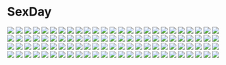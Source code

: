 # SexDay
![](https://konachan.com/jpeg/7cb6f40bfab094828ece9acaec0d8fab/Konachan.com%20-%2081174%20enomoto_yoshika%20hiiragi_tsukino%20hisagihara_ui%20pointed_ears%20school_uniform%20suzukaze_no_melt%20suzu_%28suzukaze_no_melt%29%20tenmaso%20tsubaki_nazuna%20whirlpool.jpg)
![](https://konachan.com/jpeg/995ef4dec9a508e3d066396dd0d8474b/Konachan.com%20-%20274139%202girls%20ass%20blush%20breasts%20fingering%20grass%20long_hair%20nipples%20no_bra%20nopan%20pink_hair%20pussy%20tail%20thighhighs%20tie%20uncensored%20wanaca%20water%20wet%20yuri.jpg)
![](https://konachan.com/image/cb3d22180d8717f8a8ea9d6ae4a2cb70/Konachan.com%20-%2098822%20armor%20artoria_pendragon_%28all%29%20dress%20fate_%28series%29%20fate_stay_night%20saber%20sword%20ushas%20weapon.jpg)
![](https://konachan.com/image/e0219bb949743999c2043d0eeae682b7/Konachan.com%20-%20171473%202girls%20animal_ears%20barefoot%20breasts%20choker%20dildo%20doggirl%20headdress%20hu_sea%20maid%20nipples%20purple_eyes%20pussy%20spread_legs%20tail%20uncensored%20white%20yuri.jpg)
![](https://konachan.com/image/00f523e95bac20685b80e2c16c464223/Konachan.com%20-%2016565%20bleach%20inoue_orihime%20ishida_uryuu%20kon%20kuchiki_rukia%20kurosaki_ichigo%20male%20yasutora_sado.jpg)
![](https://konachan.com/jpeg/d132d74eae2d2fa4b3bad6acb2409a4d/Konachan.com%20-%20252922%20annin_doufu%20black_hair%20braids%20brown_eyes%20headphones%20idolmaster%20idolmaster_cinderella_girls%20long_hair%20miyoshi_sana%20twintails.jpg)
![](https://konachan.com/jpeg/28f2deb35ad23cceffcea8f74f11aad0/Konachan.com%20-%20260140%20blonde_hair%20cape%20ereshkigal_%28fate_grand_order%29%20fate_grand_order%20fate_%28series%29%20hizuki_miya%20long_hair%20red_eyes.jpg)
![](https://konachan.com/image/50fde954b88f8893a177c898513500bc/Konachan.com%20-%20209025%202girls%20beach%20bikini%20blue_eyes%20blush%20breasts%20brown_hair%20clouds%20navel%20original%20swim_ring%20swimsuit%20twintails%20water%20wet%20white_hair%20yue_chi.jpg)
![](https://konachan.com/image/051c5edf9b19977737c8cfb6f89e1e14/Konachan.com%20-%2040997%20aria%20building%20dress%20flowers%20green_eyes%20hat%20long_hair%20mizunashi_akari%20petals%20pink_hair%20rose%20scenic%20sky%20twintails%20water.jpg)
![](https://konachan.com/jpeg/75b0c0792c7e14079b23add953a86982/Konachan.com%20-%20174748%20aoyagi_nasuya%20black_hair%20bloomers%20brown_hair%20digital_cute%20game_cg%20gym_uniform%20kouguchi_moto%20navel%20otome_switch%20short_hair%20wink.jpg)
![](https://konachan.com/image/73b97c8b5cb03e18d64cad4129c5c4ee/Konachan.com%20-%2043818%202girls%20blue_hair%20blush%20dress%20hat%20hinanawi_tenshi%20hiyori-o%20long_hair%20nagae_iku%20petals%20purple_hair%20red_eyes%20ribbons%20short_hair%20touhou.jpg)
![](https://konachan.com/image/d43e2f44d96ac4ebe07c539c27eca6c7/Konachan.com%20-%20261937%20bow%20brown_eyes%20brown_hair%20horns%20kurofude_anastasia%20navel%20no_bra%20open_shirt%20original%20pointed_ears%20school_uniform%20short_hair%20skirt%20thighhighs.jpg)
![](https://konachan.com/image/0fdf559da5d0ee52ae7fad0ec6891ea5/Konachan.com%20-%20107365%20blonde_hair%20blush%20green_eyes%20panties%20underwear%20valkyria%20wet.jpg)
![](https://konachan.com/image/c60aa456e4d6c64a4c7ac0819629eea6/Konachan.com%20-%20125869%20mayoi_neko_overrun%21%20umenomori_chise.jpg)
![](https://konachan.com/image/57cd1ca93dd45de0268d02737371ccd3/Konachan.com%20-%2062864%20forest%20hatsune_miku%20japanese_clothes%20kaito%20kimono%20male%20meiko%20miko%20sleeping%20tree%20twintails%20vocaloid.jpg)
![](https://konachan.com/image/df57031bcd459c204b4fd61b1d730c46/Konachan.com%20-%2026843%20allelujah_haptism%20lockon_stratos%20male%20mobile_suit_gundam%20mobile_suit_gundam_00%20setsuna_f_seiei%20tieria_erde.jpg)
![](https://konachan.com/image/c56f4a34a5151948aa9452dcd87b8a3a/Konachan.com%20-%20303530%20aliasing%20anthropomorphism%20blonde_hair%20blue_eyes%20blush%20bondage%20breasts%20cleavage%20kantai_collection%20long_hair%20richelieu_%28kancolle%29%20shingyo%20shirt%20skirt.jpg)
![](https://konachan.com/image/4cb9a2a5c9351e7fc20c99f053900399/Konachan.com%20-%20270797%20amatsu_kanata%20girlfriend_%28kari%29%20masa_%28mirage77%29%20signed%20wedding_attire.jpg)
![](https://konachan.com/jpeg/bb50b3aab4e28879ca8fd509f1199749/Konachan.com%20-%20147120%203d%20blush%20breasts%20game_cg%20happy_end_trigger%20illusion_%28copyright%29%20nipples%20nude.jpg)
![](https://konachan.com/image/b932c4a10e598389794be6e158b96cb5/Konachan.com%20-%20285249%202girls%20barefoot%20bikini%20blush%20brown_eyes%20brown_hair%20clouds%20flowers%20food%20idolmaster%20loli%20long_hair%20navel%20sky%20swim_ring%20swimsuit%20tree%20twintails%20water.jpg)
![](https://konachan.com/image/33175eabff0125e014e0dedb4d070d74/Konachan.com%20-%20280317%20aqua_eyes%20blonde_hair%20braids%20close%20gloves%20gradient%20necklace%20short_hair%20techgirl%20violet_evergarden%20violet_evergarden_%28character%29%20wlop.jpg)
![](https://konachan.com/jpeg/e1fad07211bf35b19bd7e09f81d99f71/Konachan.com%20-%20303791%20aqua_eyes%20blonde_hair%20blush%20bra%20breasts%20cameltoe%20flowers%20garter_belt%20gloves%20long_hair%20melonbooks%20nipples%20panties%20petals%20stockings%20thighhighs%20underwear.jpg)
![](https://konachan.com/image/f81606a93dc7f9f8296fdbcde7d512cc/Konachan.com%20-%20115837%20akiyama_mio%20black_rock_shooter%20crossover%20hatsune_miku%20hirasawa_yui%20k-on%21%20kuroi_mato%20nagato_yuki%20suzumiya_haruhi%20vocaloid%20zhuxiao517%20zoom_layer.jpg)
![](https://konachan.com/image/8d4689e1f60436494674da1b1890fad0/Konachan.com%20-%20172555%20anthropomorphism%20blush%20food%20i-58_%28kancolle%29%20pink_eyes%20pink_hair%20school_swimsuit%20school_uniform%20short_hair%20socks%20swimsuit%20wa_%28genryusui%29.jpg)
![](https://konachan.com/image/82b5cfad16778dfdd93b71c493ecf5f4/Konachan.com%20-%2095302%20inui_sana%20izumi_tsubasu%20mashiroiro_symphony%20red_hair%20scan.jpg)
![](https://konachan.com/image/d6c5b783a2fb05ca33a855deb7de9ae0/Konachan.com%20-%2049501%20ayakashi%20ayakashi_h%20blue_hair%20blush%20breasts%20garter_belt%20nipples%20open_shirt%20orange_eyes%20shiragami_kikuri%20thighhighs.jpg)
![](https://konachan.com/image/01f651aa03bd7442b356f8e1804b51c5/Konachan.com%20-%20200058%20brown_eyes%20glasses%20nagato_yuki%20otokuyou%20purple_hair%20school_uniform%20short_hair%20skirt%20suzumiya_haruhi_no_yuutsu%20white.jpg)
![](https://konachan.com/image/e48243c1c420c891c06f2f39176d1e6d/Konachan.com%20-%2037875%20hat%20hikari%20kono_minikuku_mo_utsukushii_sekai.jpg)
![](https://konachan.com/image/245cf5d965f780a8592685bfd19c75ca/Konachan.com%20-%20124457%20blonde_hair%20dress%20kazuma_muramasa%20kise_yayoi%20precure%20smile_precure%21%20wink.jpg)
![](https://konachan.com/image/315e153f66db6155ed1ae51a9c7242e3/Konachan.com%20-%20307304%202girls%20aliasing%20anus%20ass%20barefoot%20blue_eyes%20blush%20braids%20breasts%20censored%20navel%20nipples%20pink_hair%20ponytail%20pussy%20shu-ten%20signum%20tribadism%20wet%20yuri.jpg)
![](https://konachan.com/image/1da48ff881c6290d96d4a87b11b16973/Konachan.com%20-%20160117%20giratina%20pokemon%20tagme.jpg)
![](https://konachan.com/image/f1a9a4f8d30cf7e0a6fc3a108e5d8c8e/Konachan.com%20-%20240253%20ass%20brown_eyes%20brown_hair%20camera%20censored%20cunnilingus%20higashitaishi%20ichigo_100%20long_hair%20male%20panties%20panty_pull%20pussy%20skirt%20skirt_lift%20underwear.jpg)
![](https://konachan.com/image/123d2c2ada8d048800d07173605ab410/Konachan.com%20-%20127478%20akaza%20candy%20chocolate%20dress%20food%20hat%20ice_cream%20long_hair%20ore_wa_shoujo_mangaka%20pink_hair%20purple_eyes%20tagme%20valentine.jpg)
![](https://konachan.com/jpeg/4c94ec8b178e52e007000cd04d2ea244/Konachan.com%20-%20189367%20blonde_hair%20blush%20hisashi_%28nekoman%29%20masou_gakuen_hxh%20nude%20red_hair%20scarlett_fairchild%20wet%20yurishia_farandole.jpg)
![](https://konachan.com/image/096ae5f86483506ba9521e7198216fb8/Konachan.com%20-%2053206%20kagamine_rin%20vocaloid.jpg)
![](https://konachan.com/image/1706490ec805b6cc9307561ae8355098/Konachan.com%20-%20165875%20akita_neru%20blush%20gumi%20hatsune_miku%20kagamine_rin%20panties%20school_uniform%20skirt%20skirt_lift%20tadahama%20underwear%20upskirt%20vocaloid%20yowane_haku.jpg)
![](https://konachan.com/image/053b6ee11a384c3fc110c7a3b1d06a35/Konachan.com%20-%2076718%20bodysuit%20neon_genesis_evangelion%20skintight%20soryu_asuka_langley.jpg)
![](https://konachan.com/image/794e547079e09104778855e1f7462111/Konachan.com%20-%20102991%20komeiji_satori%20porurin%20shameimaru_aya%20touhou.jpg)
![](https://konachan.com/jpeg/39ca303895f8484c3258b922f0e71ef6/Konachan.com%20-%20294272%20blush%20brown_eyes%20brown_hair%20candy%20couch%20cropped%20halloween%20idolmaster%20idolmaster_shiny_colors%20joey_koguma%20long_hair%20sonoda_chiyoko%20torn_clothes.jpg)
![](https://konachan.com/jpeg/6c24f713838492f931b6d90463ab42be/Konachan.com%20-%20167067%20aqua_hair%20blue_eyes%20hatsune_miku%20long_hair%20microphone%20nanase_eka%20skirt%20tie%20twintails%20vocaloid%20zoom_layer.jpg)
![](https://konachan.com/image/29c2ae9edf18d001b0162efeb8fddf23/Konachan.com%20-%20101240%20aqua_eyes%20aqua_hair%20glasses%20hatsune_miku%20headphones%20kirin404%20long_hair%20skirt%20vocaloid.jpg)
![](https://konachan.com/image/4d5e7f72121b6a0809d7820a3e5b46d0/Konachan.com%20-%2049346%20all_male%20gun%20kiryu_zero%20male%20vampire_knight%20weapon.jpg)
![](https://konachan.com/image/5ff1ce601b011d92069ffc7278a6c91d/Konachan.com%20-%20158613%20animal_ears%20aragaki_ayase%20black_hair%20bunny_ears%20bunnygirl%20gym_uniform%20maid%20nurse%20pantyhose%20thighhighs%20twintails%20uniform%20yasuda.jpg)
![](https://konachan.com/jpeg/037476fbfbcefc87095a1f638f4b4fff/Konachan.com%20-%2039733%20blush%20brown_eyes%20brown_hair%20goto_p%20logo%20long_hair%20narcissu%20sakura_setsumi%20school_uniform%20skirt%20white.jpg)
![](https://konachan.com/jpeg/dac568c1bd0024448739bf47cc314f94/Konachan.com%20-%2092412%20all_male%20blonde_hair%20fire%20fortissimo__akkord%3Absusvier%20game_cg%20male%20ooba_kagerou%20ruins%20torn_clothes%20yoshino_reiji.jpg)
![](https://konachan.com/image/49bca4c6c3231c0134d182f6af01e03f/Konachan.com%20-%2049538%20hecate%20shakugan_no_shana.jpg)
![](https://konachan.com/image/5e4f672c5f7f5d62b6fe320d032e753d/Konachan.com%20-%2052555%20akiyama_mio%20breast_grab%20hirasawa_yui%20k-on%21%20school_swimsuit%20see_through%20swimsuit%20yuri.jpg)
![](https://konachan.com/jpeg/7d2805cd8c89a388b78e452153e5f822/Konachan.com%20-%20204943%20bubbles%20hatsune_miku%20long_hair%20shouen_kigashi%20twintails%20vocaloid.jpg)
![](https://konachan.com/image/5d4419d72fac491e401d65a8daa9d2ac/Konachan.com%20-%2079123%202girls%20alice_margatroid%20blonde_hair%20blue_eyes%20guitar%20headphones%20instrument%20kirisame_marisa%20long_hair%20short_hair%20touhou%20witch%20yellow_eyes.jpg)
![](https://konachan.com/image/b920d9879339c119cc6c5faf603d1711/Konachan.com%20-%20131229%20cake%20food%20gumi%20k2pudding%20stars%20vocaloid.jpg)
![](https://konachan.com/jpeg/7e960586787310eef6b247768aa073a7/Konachan.com%20-%20263419%20aqua_eyes%20aqua_hair%20ass%20ayamy%20breasts%20couch%20headphones%20ipod%20rem_%28re%3Azero%29%20re%3Azero_kara_hajimeru_isekai_seikatsu%20sideboob%20third-party_edit.jpg)
![](https://konachan.com/jpeg/c1d557b320b6831ed4745ea932374388/Konachan.com%20-%2037119%20blue_hair%20breasts%20cleavage%20cum%20erect_nipples%20long_hair%20no_bra%20open_shirt%20panties%20red_eyes%20shino_%28comic_penguin_club%29%20thighhighs%20underwear.jpg)
![](https://konachan.com/image/300e444a26887abe0c5d4e1abe15e6f6/Konachan.com%20-%2054245%20book%20hat%20long_hair%20patchouli_knowledge%20purple_eyes%20purple_hair%20ribbons%20touhou.jpg)
![](https://konachan.com/image/7e88d56372dec9145fac2017a62d3dc2/Konachan.com%20-%20221020%20fateline_alpha%20grass%20leaves%20original%20scenic%20stairs.jpg)
![](https://konachan.com/jpeg/90cc6cbaa37ba7dad2689014a349f50b/Konachan.com%20-%2054493%20kagamine_rin%20vocaloid.jpg)
![](https://konachan.com/jpeg/d5af4584d7606dafd6e6347f75ba2a0c/Konachan.com%20-%20260528%20boots%20dise%20green_hair%20hat%20komeiji_koishi%20short_hair%20skirt%20touhou.jpg)
![](https://konachan.com/jpeg/adbb1b7a6b9b17ecb8eac20f2cc91410/Konachan.com%20-%20302918%20butterfly%20close%20cropped%20elbow_gloves%20flowers%20gloves%20headband%20long_hair%20rem_%28re%3Azero%29%20stockings%20water%20weapon%20yulmung_ym.jpg)
![](https://konachan.com/image/68bc4f4c05f973157012044f2610ec17/Konachan.com%20-%20109345%20breasts%20brown_eyes%20brown_hair%20kobayashi_yuji%20nipples%20nude%20short_hair%20water%20wet.jpg)
![](https://konachan.com/jpeg/874e58af0902acec7cc5f99b9ad04de0/Konachan.com%20-%20207226%20hatsune_miku%20saihate%20vocaloid.jpg)
![](https://konachan.com/image/57a4ee123ea038da1d52aca8a5ecfad4/Konachan.com%20-%20143411%20animal%20armor%20black_hair%20blonde_hair%20blood%20dragon%20horns%20male%20original%20pixiv_fantasia%20red_eyes%20short_hair%20staff%20sword%20tail%20weapon.jpg)
![](https://konachan.com/image/39fe7160f20946c1c52105a20745eb77/Konachan.com%20-%2068112%20alphard%20canaan%20canaan_%28character%29%20white.jpg)
![](https://konachan.com/image/68aa5f645ed852133c3db4c1a9a3391d/Konachan.com%20-%20143376%20aliasing%20hidamari_sketch%20hiro%20miyako%20nazuna%20nori%20pantyhose%20sae%20sakebuotoko%20school_uniform%20yuno.jpg)
![](https://konachan.com/jpeg/621c5c0e2962e571be6e395db0ce9ff9/Konachan.com%20-%20100754%20hatsune_miku%20kagamine_rin%20megurine_luka%20vocaloid.jpg)
![](https://konachan.com/jpeg/86b892b6c04e3f68d4df7ed6ba3cc2f7/Konachan.com%20-%20293900%20animal_ears%20anthropomorphism%20bicolored_eyes%20blonde_hair%20cropped%20girls_frontline%20gun%20honyang%20long_hair%20navel%20pussy%20uncensored%20weapon.jpg)
![](https://konachan.com/jpeg/3672e18a941a5868b5d9e2eafc3f9059/Konachan.com%20-%20254775%20cherry_blossoms%20close%20fate_grand_order%20fate_%28series%29%20flowers%20junpaku_karen%20mash_kyrielight%20petals%20purple_eyes%20purple_hair%20short_hair.jpg)
![](https://konachan.com/jpeg/41d816f5c07032b3b9cdae6e6818c919/Konachan.com%20-%20188822%20blonde_hair%20ke-ta%20loli%20mizuhashi_parsee%20nipples%20no_bra%20pointed_ears%20short_hair%20touhou.jpg)
![](https://konachan.com/jpeg/547dc76a495f29309a1c2510bdb2e568/Konachan.com%20-%20191068%20aqua_eyes%20aqua_hair%20blue_eyes%20blue_hair%20chikaya%20dress%20hatsune_miku%20kaito%20long_hair%20male%20megurine_luka%20petals%20pink_hair%20short_hair%20twintails%20vocaloid.jpg)
![](https://konachan.com/image/6f2840fbb76fe075bd0edcc144507216/Konachan.com%20-%20177149%20mechagirl%20pandaraion_%28kanikani2950%29%20tagme.jpg)
![](https://konachan.com/image/94c53bcbbbc66b9d82ee223251e6a2c2/Konachan.com%20-%20102044%20black_hair%20japanese_clothes%20katana%20momohime%20moon%20oboro_muramasa%20only_haruka%20red_eyes%20sword%20thighhighs%20weapon.jpg)
![](https://konachan.com/image/32fb435d64a0f806628c53a071275cbb/Konachan.com%20-%20150687%20all_male%20aqua_eyes%20blonde_hair%20kagamine_len%20male%20vocaloid.jpg)
![](https://konachan.com/image/6b25b9325737b4c13e511e17f399170a/Konachan.com%20-%20289652%20blonde_hair%20car%20chihuri405%20dark%20dress%20flowers%20halo%20long_hair%20original.jpg)
![](https://konachan.com/image/7e0f1bd7b2019002c45c4d4b93942a5e/Konachan.com%20-%204985%20nanao_naru%20swimsuit.jpg)
![](https://konachan.com/image/91edfc00032eafea7594d1a35a8f8d54/Konachan.com%20-%20158820%20bra%20breast_hold%20breasts%20brown_eyes%20brown_hair%20cleavage%20panties%20saburou_%28hgmg%29%20stockings%20thighhighs%20third-party_edit%20underwear%20white.jpg)
![](https://konachan.com/image/8385bf9b06b70964371091a4fbd76e0d/Konachan.com%20-%20259273%202girls%20animal%20bikini%20blush%20breasts%20brown_hair%20cat%20cleavage%20clouds%20dark_skin%20drink%20food%20hat%20navel%20original%20pink_eyes%20sky%20swimsuit%20twintails%20utu.jpg)
![](https://konachan.com/image/57ddbffd7aacf1d3e769f1678ee40895/Konachan.com%20-%2050391%20blue_eyes%20long_hair%20mashiroiro_symphony%20pannya%20ryohka%20sena_airi%20thighhighs.jpg)
![](https://konachan.com/jpeg/9f68016f0ac0d5c4a6a99bfd99c09180/Konachan.com%20-%20126791%20ass%20blonde_hair%20blush%20breasts%20game_cg%20nipples%20panties%20pero%20prismatic_princess_union_stars%20striped_panties%20tentacles%20underwear.jpg)
![](https://konachan.com/image/0c9069de4c178ce9a06cbd3c22d9c0ba/Konachan.com%20-%2035750%20azuma_mayumi%20erementar_gerad%20erementar_gerad_ao_no_senki.jpg)
![](https://konachan.com/jpeg/2ffd357343729c0d19f39c788fb2623a/Konachan.com%20-%20195130%20cherry_blossoms%20flowers%20game_cg%20kimishima_ao%20komine_manami%20petals%20pink_hair%20sakura_mau_otome_no_rondo%20school_uniform.jpg)
![](https://konachan.com/jpeg/fbc78143a8f01438faf79498c92be85c/Konachan.com%20-%2038458%20blue_eyes%20bra%20brown_hair%20cuffs_%28studio%29%20glasses%20hazuki_mao%20onii-chan_daaisuki%21%20open_shirt%20school_uniform%20short_hair%20underwear.jpg)
![](https://konachan.com/jpeg/d3fe4cfa61b88b2a1ec6582074721db2/Konachan.com%20-%20135066%202girls%20celaeno_a_pnakotus%20game_cg%20kouyoku_no_soleil_-vii%E2%80%99s_world-%20purple_eyes%20red_eyes%20skyfish%20tsurugi_hagane%20yukie.jpg)
![](https://konachan.com/image/2c5dce143a4212173b1ebad73002c0f0/Konachan.com%20-%20168986%20animal%20ao_oni%20blood%20braids%20cat%20dress%20flowers%20glasses%20gray_eyes%20gray_hair%20ib%20ib_%28ib%29%20kneehighs%20knife%20long_hair%20madotsuki%20rose%20scarf%20skirt%20weapon.jpg)
![](https://konachan.com/image/0b8a8ca5b73ebeb266966c749c233d08/Konachan.com%20-%20100284%20blush%20bow%20brown_eyes%20brown_hair%20chibi%20hulotte%20ikegami_akane%20long_hair%20makiya_kasumi%20skirt%20thighhighs%20with_ribbon.jpg)
![](https://konachan.com/image/25e33fee6254398df78097720ca04fbb/Konachan.com%20-%2046055%20animal%20animal_ears%20clouds%20dress%20grass%20gray_eyes%20gray_hair%20horo%20horse%20landscape%20long_hair%20orange_hair%20red_eyes%20scenic%20short_hair%20sky%20tail%20wolfgirl.jpg)
![](https://konachan.com/jpeg/da3634f7d48063c684ebf9434e6d9f6d/Konachan.com%20-%20190124%20eru_%289878622%29%20hatsune_miku%20vocaloid.jpg)
![](https://konachan.com/image/f5aa55b65ed6c21d3bab456c34a2a26e/Konachan.com%20-%20179685%20anthropomorphism%20breasts%20cleavage%20eyepatch%20gloves%20kantai_collection%20koyama_sousuke%20purple_hair%20short_hair%20sword%20weapon%20white%20yellow_eyes.jpg)
![](https://konachan.com/jpeg/f1351e71988b748f1c06ed5f8fb364cc/Konachan.com%20-%20144688%20barefoot%20blush%20breasts%20brown_eyes%20brown_hair%20censored%20long_hair%20nipples%20original%20paizuri%20panties%20penis%20shirt_lift%20triangle%21%20underwear%20wet.jpg)
![](https://konachan.com/jpeg/e7e89da0d01b03f6b3593cde7677f089/Konachan.com%20-%20107894%20hatsune_miku%20vocaloid.jpg)
![](https://konachan.com/image/6c45544f444f0d41c9f06a79c61c23a8/Konachan.com%20-%2035990%20bunnygirl%20japanese_clothes%20kimono%20natsumi_akira%20reisen_udongein_inaba%20touhou.jpg)
![](https://konachan.com/image/56c5d68b989523dce213c566e3cb34fa/Konachan.com%20-%2035258%20sawachika_eri%20school_rumble.jpg)
![](https://konachan.com/image/4b5e1d145657362102b6fe9e7d2478ea/Konachan.com%20-%20167853%20animal%20barefoot%20black_eyes%20blue_hair%20den_%28itokiitoki5022%29%20fan%20fish%20japanese_clothes%20jpeg_artifacts%20long_hair%20male%20mirror%20original%20short_hair.jpg)
![](https://konachan.com/jpeg/0d129248f884426cafde167df2293c57/Konachan.com%20-%20167060%202girls%20blue_eyes%20dress%20feathers%20gloves%20goth-loli%20headband%20headdress%20long_hair%20original%20red_eyes%20ribbons%20short_hair%20shouyan%20thighhighs%20tie%20wings.jpg)
![](https://konachan.com/image/43b90e2bf07fda7a953cef775cc781c4/Konachan.com%20-%2018407%20doll%20rozen_maiden%20shinku%20suigintou.jpg)
![](https://konachan.com/jpeg/8c209a310ba2d5bb6310e44b8bbed0ba/Konachan.com%20-%20271754%20anthropomorphism%20bikini%20harusame_%28kancolle%29%20kantai_collection%20murasame_%28kancolle%29%20shigure_%28kancolle%29%20swimsuit%20tagme_%28artist%29%20yuudachi_%28kancolle%29.jpg)
![](https://konachan.com/image/6debef2f21a02d4d81c9781d063bb04f/Konachan.com%20-%20131747%20flowers%20gabaisuito-n%20gumi%20vocaloid.jpg)
![](https://konachan.com/jpeg/38f431ef38631c77b1dd94fe21f1af7c/Konachan.com%20-%20159145%20bird%20blush%20bones%20book%20boots%20bow%20cirno%20doll%20dress%20drink%20fairy%20food%20fox%20gloves%20group%20hat%20horns%20knife%20maid%20miko%20rabbit%20sky%20sword%20tree%20weapon%20wings%20witch.jpg)
![](https://konachan.com/image/13c3dcd673e4247a0ec40162c4c997e2/Konachan.com%20-%2023070%20koge_donbo%20misha%20pita_ten.jpg)
![](https://konachan.com/image/fcba4c45c94fa2c1776c0c4ad58e0cae/Konachan.com%20-%20265095%202girls%20blue_eyes%20blue_hair%20bow%20braids%20breasts%20bunny_ears%20cleavage%20collar%20dress%20heart%20logo%20long_hair%20maid%20pink_hair%20thighhighs%20yellow_eyes%20yuyumatsu.jpg)
![](https://konachan.com/image/9468aec39c53f9068ad0f32f13a81606/Konachan.com%20-%20155324%20aircraft%20aqua_eyes%20aqua_hair%20clouds%20gloves%20hatsune_miku%20infukun%20koi_wa_sensou_%28vocaloid%29%20tie%20vocaloid.jpg)
![](https://konachan.com/image/128b14ceadde24aa718d9d4ba2919cf4/Konachan.com%20-%20206068%20barefoot%20black_hair%20blue_eyes%20book%20cropped%20flowers%20long_hair%20original%20red_flowers%20skirt.jpg)
![](https://konachan.com/image/4fba3b7593898b1597c916ceb0ea56b6/Konachan.com%20-%2062434%20black_rock_shooter%20chain%20gun%20insane_black_rock_shooter%20sword%20weapon.jpg)
